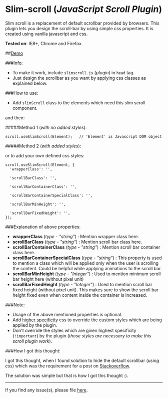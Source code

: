 Slim-scroll (_JavaScript Scroll Plugin_)
========================================

Slim scroll is a replacement of default scrollbar provided by browsers. This plugin lets you design the scroll-bar by using simple css properties. It is created using vanilla javascript and css.

**Tested on**: IE8+, Chrome and Firefox.

##[Demo](https://rawgit.com/venkateshwar/slim-scroll/master/index.html)

###Info:

- To make it work, include `slimscroll.js` (_plugin_) in `head` tag.
- Just design the scrollbar as you want by applying css classes as explained below.

###How to use:

- Add `slimScroll` class to the elements which need this slim scroll component.

and then:

#####Method 1 (_with no added styles_):

    scroll.useSlimScroll(Element);   // 'Element' is Javascript DOM object

#####Method 2 (_with added styles_):

or to add your own defined css styles:

    scroll.useSlimScroll(Element, {
      'wrapperClass': '',

      'scrollBarClass': '',

      'scrollBarContainerClass': '',  

      'scrollBarContainerSpecialClass': '',

      'scrollBarMinHeight': '',

      'scrollBarFixedHeight': '',
    });

###Explanation of above properties:

- **wrapperClass** (*type - "string"*) : Mention wrapper class here.
- **scrollBarClass** (*type - "string"*) : Mention scroll bar class here.
- **scrollBarContainerClass** (*type - "string"*) : Mention scroll bar container class here.
- **scrollBarContainerSpecialClass** (*type - "string"*) : This property is used to mention a class which will be applied only when the user is scrolling the content. Could be helpful while applying animations to the scroll bar.
- **scrollBarMinHeight** (*type - "Integer"*) : Used to mention minimum scroll bar height here (without pixel unit)
- **scrollBarFixedHeight** (*type - "Integer"*) : Used to mention scroll bar fixed height (without pixel unit). This makes sure to show the scroll bar height fixed even when content inside the container is increased.

###Note:

- Usage of the above mentioned properties is optional.
- Add [higher specificity](https://developer.mozilla.org/en-US/docs/Web/CSS/Specificity) css to override the custom styles which are being applied by the plugin.
- Don't override the styles which are given highest specificity (`!important`) by the plugin (_those styles are necessary to make this scroll plugin work_).


###How I got this thought:

I got this thought, when I found solution to hide the default scrollbar (_using css_) which was the requirement for a post on [Stackoverflow](http://stackoverflow.com/a/16671476/1577396).

The solution was simple but that is how I got this thought :).

---------------------------------

If you find any issue(s), please file [here](https://github.com/venkateshwar/slim-scroll/issues).
